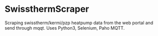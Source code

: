 # SwissthermScraper
Scraping swisstherm/kermi/pzp heatpump data from the web portal and send through mqqt. Uses Python3, Selenium, Paho MQTT.
